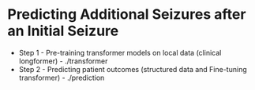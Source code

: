 # Predicting Additional Seizures after an Initial Seizure


- Step 1 - Pre-training transformer models on local data (clinical longformer) - ./transformer
- Step 2 - Predicting patient outcomes (structured data and Fine-tuning transformer) - ./prediction

